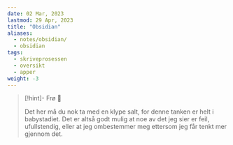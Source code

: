 ```yaml
---
date: 02 Mar, 2023
lastmod: 29 Apr, 2023
title: "Obsidian"
aliases:
  - notes/obsidian/
  - obsidian
tags:
  - skriveprosessen
  - oversikt
  - apper
weight: -3
---
```

> [!hint]- Frø  🌱
>
> Det her må du nok ta med en klype salt, for denne tanken er helt i babystadiet. Det er altså godt mulig at noe av det jeg sier er feil, ufullstendig, eller at jeg ombestemmer meg ettersom jeg får tenkt mer gjennom det.
